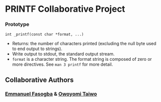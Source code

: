 # PRINTF Collaborative Project



### Prototype
`int _printf(const char *format, ...)`

- Returns: the number of characters printed (excluding the null byte used to end output to strings).
- Write output to stdout, the standard output stream.
- `format` is a character string. The format string is composed of zero or more directives. See `man 3 printf` for more detail.




## Collaborative Authors

### [Emmanuel Fasogba](https://github.com/fashemma007) & [Owoyomi Taiwo](https://github.com/owoyomi20)